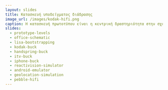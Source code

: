 ```yaml
---
layout: slides
title: Κατασκευή υποδείγματος διάδρασης
image_url: /images/kodak-hifi.png
caption: Η κατασκευή πρωτοτύπου είναι η κεντρική δραστηριότητα στην σχεδίαση της διάδρασης και μπορεί να γίνει με πολλά διαφορετικά εργαλεία ανάλογα με την καινοτομία και την χρονική φάση της ανάπτυξης. 
slides:
  - prototype-levels
  - office-schematic
  - lisa-bootstrapping
  - kodak-buck
  - handspring-buck
  - itv-buck
  - iphone-buck
  - reactivision-simulator
  - android-emulator
  - geolocation-simulation
  - pebble-hifi
---
```

